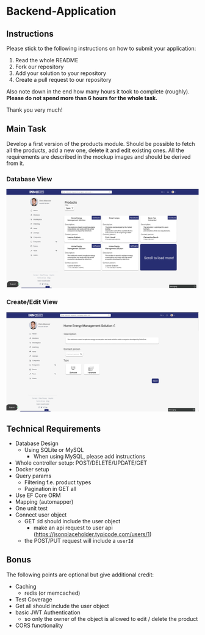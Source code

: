 # Backend-Application
## Instructions
Please stick to the following instructions on how to submit your application:
1. Read the whole README
2. Fork our repository
3. Add your solution to your repository
4. Create a pull request to our repository

Also note down in the end how many hours it took to complete (roughly). **Please do not spend more than 6 hours for the whole task.**

Thank you very much!

## Main Task
Develop a first version of the products module. Should be possible to fetch all the products, add a new one, delete it and edit existing ones. All the requirements are described in the mockup images and should be derived from it.
### Database View
![Database View](images/database_view.jpg)
### Create/Edit View
![Edit View](images/edit_view.jpg)

## Technical Requirements
* Database Design
    * Using SQLite or MySQL
        - When using MySQL, please add instructions
* Whole controller setup: POST/DELETE/UPDATE/GET
* Docker setup
* Query params
    * Filtering f.e. product types
    * Pagination in GET all
* Use EF Core ORM
* Mapping (automapper)
* One unit test
* Connect user object
    * GET :id should include the user object
      * make an api request to user api (https://jsonplaceholder.typicode.com/users/1)
    * the POST/PUT request will include a `userId`

## Bonus
The following points are optional but give additional credit:
* Caching
    * redis (or memcached)
* Test Coverage
* Get all should include the user object
* basic JWT Authentication
    * so only the owner of the object is allowed to edit / delete the product
* CORS functionality